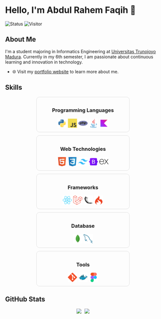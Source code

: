 # Hello, I'm Abdul Rahem Faqih 👋

![Status](https://img.shields.io/badge/status-up-brightgreen)
![Visitor](https://komarev.com/ghpvc/?username=abdulrahemfaqih&color=c770f0)


## About Me

I'm a student majoring in Informatics Engineering at [Universitas Trunojoyo Madura](https://www.trunojoyo.ac.id/). Currently in my 6th semester, I am passionate about continuous learning and innovation in technology.

- 🌐 Visit my [portfolio website](https://abdulrahemfaqih.works/)  to learn more about me.

## Skills

<div style="display: flex; gap: 10px; justify-content: center; flex-wrap: wrap;">

  <!-- Programming Languages Card -->
  <div style="border-radius: 10px; border: 1px solid #ddd; padding: 10px; width: 280px; text-align: center;">
    <h3>Programming Languages</h3>
    <img src="https://github.com/devicons/devicon/blob/master/icons/python/python-original.svg" width="30"/>
    <img src="https://github.com/devicons/devicon/blob/master/icons/javascript/javascript-original.svg" width="30"/>
    <img src="https://github.com/devicons/devicon/blob/master/icons/php/php-original.svg" width="30"/>
    <img src="https://github.com/devicons/devicon/blob/master/icons/java/java-original.svg" width="30"/>
    <img src="https://github.com/devicons/devicon/blob/master/icons/kotlin/kotlin-original.svg" width="30"/>
  </div>

  <!-- Web Technologies Card -->
  <div style="border-radius: 10px; border: 1px solid #ddd; padding: 10px; width: 280px; text-align: center;">
    <h3>Web Technologies</h3>
    <img src="https://github.com/devicons/devicon/blob/master/icons/html5/html5-original.svg" width="30"/>
    <img src="https://github.com/devicons/devicon/blob/master/icons/css3/css3-original.svg" width="30"/>
    <img src="https://github.com/devicons/devicon/blob/master/icons/tailwindcss/tailwindcss-original.svg" width="30"/>
    <img src="https://github.com/devicons/devicon/blob/master/icons/bootstrap/bootstrap-original.svg" width="30"/>
    <img src="https://github.com/devicons/devicon/blob/master/icons/express/express-original.svg" width="30"/>
  </div>

  <!-- Frameworks Card -->
  <div style="border-radius: 10px; border: 1px solid #ddd; padding: 10px; width: 280px; text-align: center;">
    <h3>Frameworks</h3>
    <img src="https://github.com/devicons/devicon/blob/master/icons/react/react-original.svg" width="30"/>
    <img src="https://github.com/devicons/devicon/blob/master/icons/laravel/laravel-original.svg" width="30"/>
    <img src="https://github.com/devicons/devicon/blob/master/icons/flask/flask-original.svg" width="30"/>
    <img src="https://github.com/devicons/devicon/blob/master/icons/codeigniter/codeigniter-plain.svg" width="30"/>
  </div>

  <!-- Database Card -->
  <div style="border-radius: 10px; border: 1px solid #ddd; padding: 10px; width: 280px; text-align: center;">
    <h3>Database</h3>
    <img src="https://github.com/devicons/devicon/blob/master/icons/mongodb/mongodb-original.svg" width="30"/>
    <img src="https://github.com/devicons/devicon/blob/master/icons/mysql/mysql-original.svg" width="30"/>
  </div>

  <!-- Tools Card -->
  <div style="border-radius: 10px; border: 1px solid #ddd; padding: 10px; width: 280px; text-align: center;">
    <h3>Tools</h3>
    <img src="https://github.com/devicons/devicon/blob/master/icons/git/git-original.svg" width="30"/>
    <img src="https://github.com/devicons/devicon/blob/master/icons/docker/docker-original.svg" width="30"/>
    <img src="https://github.com/devicons/devicon/blob/master/icons/figma/figma-original.svg" width="30"/>
  </div>

</div>



## GitHub Stats
<div style="display: flex; gap: 10px; justify-content: center; flex-wrap: wrap;">
  <img height="180em" src="https://github-readme-stats.vercel.app/api/top-langs/?username=abdulrahemfaqih&layout=compact&langs_count=8"/>
  <img height="180em" src="https://github-readme-stats.vercel.app/api?username=abdulrahemfaqih&show_icons=true"/>
</div>
